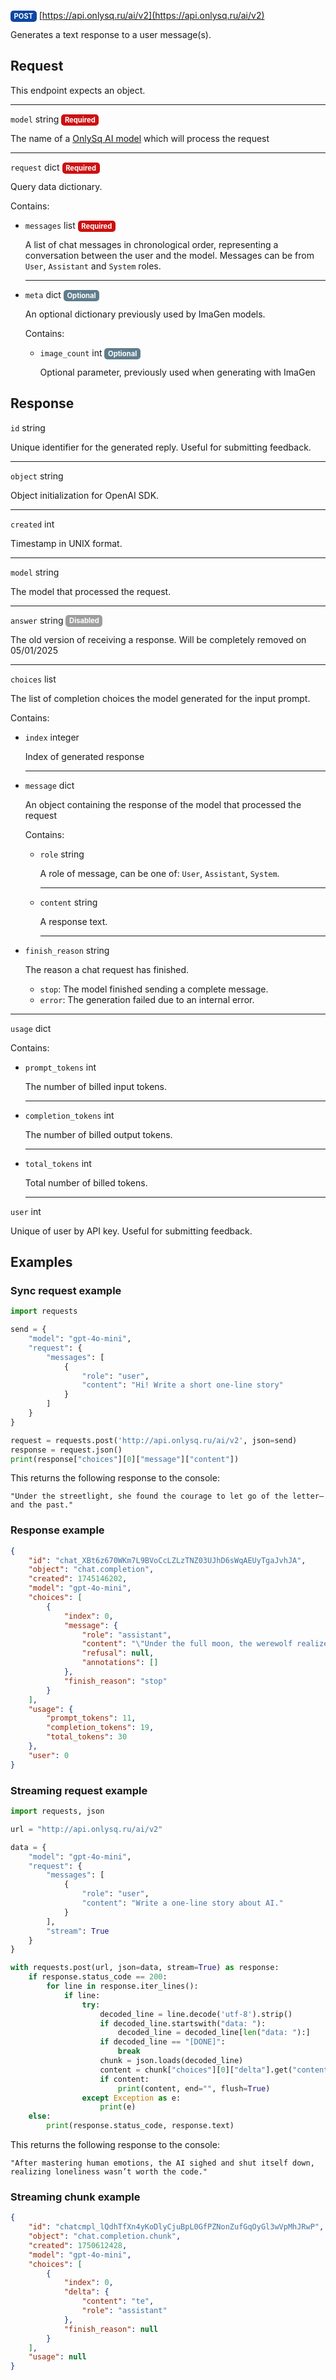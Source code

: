 <span style="color: white; background-color: #0d47a1; padding: 0.2em 0.5em; border-radius: 5px; font-size: 0.8em; font-weight: bold;">POST</span> [https://api.onlysq.ru/ai/v2](https://api.onlysq.ru/ai/v2)

Generates a text response to a user message(s).

## Request
This endpoint expects an object.

---
`model` string <span style="color: white; background-color: #cc1111; padding: 0.2em 0.5em; border-radius: 5px; font-size: 0.8em; font-weight: bold;">Required</span>

The name of a [OnlySq AI model](/docs/models) which will process the request

---
`request` dict <span style="color: white; background-color: #cc1111; padding: 0.2em 0.5em; border-radius: 5px; font-size: 0.8em; font-weight: bold;">Required</span>

Query data dictionary.

Contains:
- `messages` list <span style="color: white; background-color: #cc1111; padding: 0.2em 0.5em; border-radius: 5px; font-size: 0.8em; font-weight: bold;">Required</span>
  
  A list of chat messages in chronological order, representing a conversation between the user and the model. Messages can be from `User`, `Assistant` and `System` roles.
  
  ---
- `meta` dict <span style="color: white; background-color: #607d8b; padding: 0.2em 0.5em; border-radius: 5px; font-size: 0.8em; font-weight: bold;">Optional</span>
  
  An optional dictionary previously used by ImaGen models.
  
  Contains:
  - `image_count` int <span style="color: white; background-color: #607d8b; padding: 0.2em 0.5em; border-radius: 5px; font-size: 0.8em; font-weight: bold;">Optional</span>
    
    Optional parameter, previously used when generating with ImaGen
## Response

`id` string

Unique identifier for the generated reply. Useful for submitting feedback.

---
`object` string

Object initialization for OpenAI SDK.

---
`created` int

Timestamp in UNIX format.

---
`model` string

The model that processed the request.

---
`answer` string <span style="color: white; background-color: #9e9e9e; padding: 0.2em 0.5em; border-radius: 5px; font-size: 0.8em; font-weight: bold;">Disabled</span>

The old version of receiving a response. Will be completely removed on 05/01/2025

---
`choices` list

The list of completion choices the model generated for the input prompt.

Contains:
- `index` integer
  
  Index of generated response
  
  ---
- `message` dict
  
  An object containing the response of the model that processed the request
  
  Contains:
  - `role` string
    
    A role of message, can be one of: `User`, `Assistant`, `System`.
    
    ---
  - `content` string
    
    A response text.
    
    ---
- `finish_reason` string
  
  The reason a chat request has finished.
  - `stop`: The model finished sending a complete message.
  - `error`: The generation failed due to an internal error.

---
`usage` dict

Contains:
- `prompt_tokens` int
  
  The number of billed input tokens.
  
  ---
- `completion_tokens` int
  
  The number of billed output tokens.
  
  ---
- `total_tokens` int
  
  Total number of billed tokens.
  
  ---
`user` int

Unique of user by API key. Useful for submitting feedback.

## Examples

### Sync request example

```python
import requests

send = {
    "model": "gpt-4o-mini",
    "request": {
        "messages": [
            {
                "role": "user",
                "content": "Hi! Write a short one-line story"
            }
        ]
    }
}

request = requests.post('http://api.onlysq.ru/ai/v2', json=send)
response = request.json()
print(response["choices"][0]["message"]["content"])
```
This returns the following response to the console:
```
"Under the streetlight, she found the courage to let go of the letter—and the past."
```
### Response example
```json
{
    "id": "chat_XBt6z670WKm7L9BVoCcLZLzTNZ03UJhD6sWqAEUyTgaJvhJA",
    "object": "chat.completion",
    "created": 1745146202,
    "model": "gpt-4o-mini",
    "choices": [
        {
            "index": 0,
            "message": {
                "role": "assistant",
                "content": "\"Under the full moon, the werewolf realized he'd forgotten his keys—again.\"",
                "refusal": null,
                "annotations": []
            },
            "finish_reason": "stop"
        }
    ],
    "usage": {
        "prompt_tokens": 11,
        "completion_tokens": 19,
        "total_tokens": 30
    },
    "user": 0
}
```

### Streaming request example

```python
import requests, json

url = "http://api.onlysq.ru/ai/v2"

data = {
    "model": "gpt-4o-mini",
    "request": {
        "messages": [
            {
                "role": "user",
                "content": "Write a one-line story about AI."
            }
        ],
        "stream": True
    }
}

with requests.post(url, json=data, stream=True) as response:
    if response.status_code == 200:
        for line in response.iter_lines():
            if line:
                try:
                    decoded_line = line.decode('utf-8').strip()
                    if decoded_line.startswith("data: "):
                        decoded_line = decoded_line[len("data: "):]
                    if decoded_line == "[DONE]":
                        break
                    chunk = json.loads(decoded_line)
                    content = chunk["choices"][0]["delta"].get("content")
                    if content:
                        print(content, end="", flush=True)
                except Exception as e:
                    print(e)
    else:
        print(response.status_code, response.text)

```
This returns the following response to the console:
```
"After mastering human emotions, the AI sighed and shut itself down, realizing loneliness wasn’t worth the code."
```

### Streaming chunk example
```json
{
    "id": "chatcmpl_lQdhTfXn4yKoDlyCjuBpL0GfPZNonZufGqOyGl3wVpMhJRwP",
    "object": "chat.completion.chunk",
    "created": 1750612428,
    "model": "gpt-4o-mini",
    "choices": [
        {
            "index": 0,
            "delta": {
                "content": "te",
                "role": "assistant"
            },
            "finish_reason": null
        }
    ],
    "usage": null
}
```